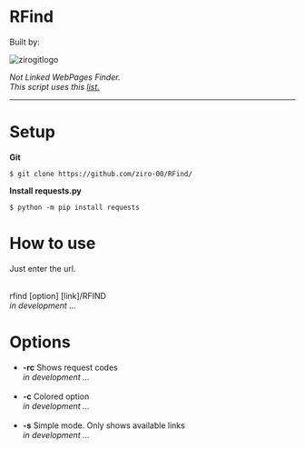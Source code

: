 # RFind

Built by:<br>

![zirogitlogo](https://user-images.githubusercontent.com/90027705/213212085-1fa24e58-e538-4756-90cf-28bcd8f461c4.png)


<i>Not Linked WebPages Finder.</i><br>
<i>This script uses this <a href="https://github.com/ziro-00/SecLists/blob/master/Discovery/Web-Content/common.txt">list.</a></i>

- - -

<h1>Setup</h1>

<b>Git</b>

```
$ git clone https://github.com/ziro-00/RFind/
```

<b>Install requests.py</b>

```
$ python -m pip install requests
```



<h1>How to use</h1>
Just enter the url.

<br>rfind [option] [link]/RFIND<br><i>in development ...</i>

<h1>Options</h1>

<ul>
    <li><b>-rc</b> Shows request codes</li><i>in development ...</i><br><br>
    <li><b>-c</b>  Colored option</li><i>in development ...</i><br><br>
    <li><b>-s</b>  Simple mode. Only shows available links<br><i>in development ...</i>
</ul>
